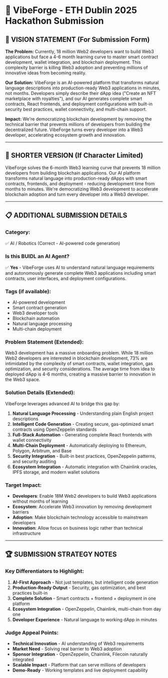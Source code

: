 # 🚀 VibeForge - ETH Dublin 2025 Hackathon Submission

## 📝 **VISION STATEMENT (For Submission Form)**

**The Problem:**
Currently, 18 million Web2 developers want to build Web3 applications but face a 4-6 month learning curve to master smart contract development, wallet integration, and blockchain deployment. This complexity barrier is killing Web3 adoption and preventing millions of innovative ideas from becoming reality.

**Our Solution:**
VibeForge is an AI-powered platform that transforms natural language descriptions into production-ready Web3 applications in minutes, not months. Developers simply describe their dApp idea ("Create an NFT marketplace with royalties"), and our AI generates complete smart contracts, React frontends, and deployment configurations with built-in security best practices, wallet connectivity, and multi-chain support.

**Impact:**
We're democratizing blockchain development by removing the technical barrier that prevents millions of developers from building the decentralized future. VibeForge turns every developer into a Web3 developer, accelerating ecosystem growth and innovation.

---

## 🎯 **SHORTER VERSION (If Character Limited)**

VibeForge solves the 6-month Web3 learning curve that prevents 18 million developers from building blockchain applications. Our AI platform transforms natural language into production-ready dApps with smart contracts, frontends, and deployment - reducing development time from months to minutes. We're democratizing Web3 development to accelerate blockchain adoption and turn every developer into a Web3 developer.

---

## 📋 **ADDITIONAL SUBMISSION DETAILS**

### **Category:** 
✅ AI / Robotics (Correct - AI-powered code generation)

### **Is this BUIDL an AI Agent?**
✅ **Yes** - VibeForge uses AI to understand natural language requirements and autonomously generate complete Web3 applications including smart contracts, user interfaces, and deployment configurations.

### **Tags (if available):**
- AI-powered development
- Smart contract generation  
- Web3 developer tools
- Blockchain automation
- Natural language processing
- Multi-chain deployment

### **Problem Statement (Extended):**
Web3 development has a massive onboarding problem. While 18 million Web2 developers are interested in blockchain development, 73% are intimidated by the complexity of smart contracts, wallet integration, gas optimization, and security considerations. The average time from idea to deployed dApp is 4-6 months, creating a massive barrier to innovation in the Web3 space.

### **Solution Details (Extended):**
VibeForge leverages advanced AI to bridge this gap by:
1. **Natural Language Processing** - Understanding plain English project descriptions
2. **Intelligent Code Generation** - Creating secure, gas-optimized smart contracts using OpenZeppelin standards
3. **Full-Stack Automation** - Generating complete React frontends with wallet connectivity
4. **Multi-Chain Deployment** - Automatically deploying to Ethereum, Polygon, Arbitrum, and Base
5. **Security Integration** - Built-in best practices, OpenZeppelin patterns, and security auditing
6. **Ecosystem Integration** - Automatic integration with Chainlink oracles, IPFS storage, and modern wallet solutions

### **Target Impact:**
- **Developers**: Enable 18M Web2 developers to build Web3 applications without months of learning
- **Ecosystem**: Accelerate Web3 innovation by removing development barriers
- **Adoption**: Make blockchain technology accessible to mainstream developers
- **Innovation**: Allow focus on business logic rather than technical infrastructure

---

## 🏆 **SUBMISSION STRATEGY NOTES**

### **Key Differentiators to Highlight:**
1. **AI-First Approach** - Not just templates, but intelligent code generation
2. **Production-Ready Output** - Security, gas optimization, and best practices built-in
3. **Complete Solution** - Smart contracts + frontend + deployment in one platform
4. **Ecosystem Integration** - OpenZeppelin, Chainlink, multi-chain from day one
5. **Developer Experience** - Natural language to working dApp in minutes

### **Judge Appeal Points:**
- **Technical Innovation** - AI understanding of Web3 requirements
- **Market Need** - Solving real barrier to Web3 adoption
- **Sponsor Integration** - OpenZeppelin, Chainlink, Filecoin naturally integrated
- **Scalable Impact** - Platform that can serve millions of developers
- **Demo-Ready** - Working templates and live deployment capability 